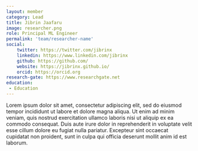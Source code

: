 ```yaml
---
layout: member
category: Lead
title: Jibrin Jaafaru
image: researcher.png
role: Principal ML Engineer
permalink: 'team/researcher-name'
social:
    twitter: https://twitter.com/jibrinx
    linkedin: https://www.linkedin.com/jibrinx
    github: https://github.com/
    website: https://jibrinx.github.io/
    orcid: https://orcid.org
research-gate: https://www.researchgate.net
education:
 - Education
---
```


Lorem ipsum dolor sit amet, consectetur adipiscing elit, sed do eiusmod tempor incididunt ut labore et dolore magna aliqua. Ut enim ad minim veniam, quis nostrud exercitation ullamco laboris nisi ut aliquip ex ea commodo consequat. Duis aute irure dolor in reprehenderit in voluptate velit esse cillum dolore eu fugiat nulla pariatur. Excepteur sint occaecat cupidatat non proident, sunt in culpa qui officia deserunt mollit anim id est laborum.
